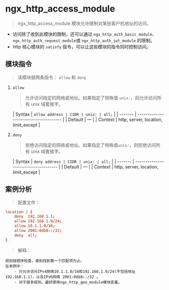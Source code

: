 # ngx_http_access_module

> ngx_http_access_module 模块允许限制对某些客户机地址的访问。

- 访问除了收到此模块的限制，还可以通过 `ngx_http_auth_basic_module`、`ngx_http_auth_request_module`或 `ngx_http_auth_jwt_module` 的限制。
- http 核心模块的 `satisfy` 指令，可以让这些模块的指令同时控制访问。

## 模块指令

> 该模块就两条指令： `allow` 和 `deny`

1. `allow`

   > 允许访问指定的网络或地址。如果指定了特殊值 `unix:`，则允许访问所有 unix 域套接字。

   | Syntax  | `allow address | CIDR | unix: | all;` |
   | ------- | ------------------------------------- |
   | Default | —                                     |
   | Context | http, server, location, limit_except  |

2. `deny`

   > 拒绝访问指定的网络或地址。如果指定了特殊值`unix:`，则拒绝访问所有 unix 域套接字。

   | Syntax  | `deny address | CIDR | unix: | all;` |
   | ------- | ------------------------------------ |
   | Default | —                                    |
   | Context | http, server, location, limit_except |

## 案例分析

> 配置文件：

```conf
location / {
    deny  192.168.1.1;
    allow 192.168.1.0/24;
    allow 10.1.1.0/16;
    allow 2001:0db8::/32;
    deny  all;
}
```

> 解释：

```text
规则按顺序检查，直到找到第一个匹配项为止。
在本例中：
    - 只允许访问IPv4网络10.1.1.0/16和192.168.1.0/24(不包括地址192.168.1.1)，以及IPv6网络 2001:0db8::/32 。
    - 对于很多规则，最好使用ngx_http_geo_module模块变量。
```
